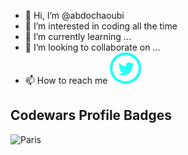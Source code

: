 - 👋 Hi, I’m @abdochaoubi
- 👀 I’m interested in coding all the time 
- 🌱 I’m currently learning ...
- 💞️ I’m looking to collaborate on ...
- 📫 How to reach me  <a href="https://twitter.com/echaoubiabdo"> <img src="iconmonstr-twitter-5-240.png" width ="50" ></a>

<!---
abdochaoubi/abdochaoubi is a ✨ special ✨ repository because its `README.md` (this file) appears on your GitHub profile.
You can click the Preview link to take a look at your changes.
--->
<!DOCTYPE html>
<html>
<head>
</head>
<body>
<h2> Codewars Profile Badges</h2>
<img src="https://www.codewars.com/users/abdochaoubi/badges/large" alt="Paris" style="width:450px">
</body>
</html>
